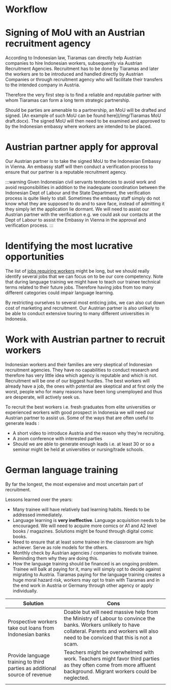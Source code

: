# Workflow

# Signing of MoU with an Austrian recruitment agency

According to Indonesian law, Tiaramas can directly help Austrian companies to hire Indonesian workers, subsequently via Austrian Recruitment Agencies. Recruitment has to be done by Tiaramas and later the workers are to be introduced and handled directly by Austrian Companies or through recruitment agency who will facilitate their transfers to the intended company in Austria.

Therefore the very first step is to find a reliable and reputable partner with whom Tiaramas can form a long term strategic partnership.

Should be parties are amenable to a partnership, an MoU will be drafted and signed. [An example of such MoU can be found here](/img/Tiaramas MoU draft.docx). The signed MoU will then need to be examined and approved to by the Indonesian embassy where workers are intended to be placed. 

# Austrian partner apply for approval

Our Austrian partner is to take the signed MoU to the Indonesian Embassy in Vienna. An embassy staff  will then conduct a verification process to ensure that our partner is a reputable recruitment agency. 

:::warning
Given Indonesian civil servants tendencies to avoid work and avoid responsibilities in addition to the inadequate coordination between the Indonesian Dept of Labour and the State Department, the verification process is quite likely to stall. Sometimes the embassy staff simply do not know what they are supposed to do and to save face, instead of admitting it they simply let the application lie dormant. We will need to assist our Austrian partner with the verification e.g. we could ask our contacts at the Dept of Labour to assist the Embassy in Vienna in the approval and verification process.
:::

# Identifying the most lucrative opportunities

The list of [jobs requiring workers](02%20-%20List%20of%20Mangelberufe.md) might be long, but we should really identify several jobs that we can focus on to be our core competency. Note that during language training we might have to teach our trainee technical terms related to their future jobs. Therefore having jobs from too many different categories could impair language learning.

By restricting ourselves to several most enticing jobs, we can also cut down cost of marketing and recruitment. Our Austrian partner is also unlikely to be able to conduct extensive touring to many different universities in Indonesia.

# Work with Austrian partner to recruit workers

Indonesian workers and their families are very skeptical of Indonesian recruitment agencies. They have no capabilities to conduct research and therefore has very little idea which agency is reputable and which is not. Recruitment will be one of our biggest hurdles. The best workers will already have a job, the ones with potential are skeptical and at first only the worst, people who for many reasons have been long unemployed and thus are desperate, will actively seek us.

To recruit the best workers i.e. fresh graduates from elite universities or experienced workers with good prospect in Indonesia we will need our Austrian partner to assist us. Some of the ways that are often useful to generate leads :

- A short video to introduce Austria and the reason why they're recruiting.
- A zoom conference with interested parties
- Should we are able to generate enough leads i.e. at least 30 or so a seminar might be held at universities or nursing/trade schools.

# German language training

By far the longest, the most expensive and most uncertain part of recruitment.

Lessons learned over the years:

- Many trainee will have relatively bad learning habits. Needs to be addressed immediately.
- Language learning is **very ineffective**. Language acquisition needs to be encouraged. We will need to acquire more comics or A1 and A2 level books / magazines. Solutions might be found through digital comic books.
- Need to ensure that at least some trainee in the classroom are high achiever. Serve as role models for the others.
- Monthly check by Austrian agencies / companies to motivate trainee. Reminding them why they are doing this.
- How the language training should be financed is an ongoing problem. Trainee will balk at paying for it, many will simply opt to decide against migrating to Austria. Tiaramas paying for the language training creates a huge moral hazard risk, workers may opt to train with Tiaramas and in the end work in Austria or Germany through other agency or apply individually. 

| Solution                                                     | Cons                                                         |
| ------------------------------------------------------------ | ------------------------------------------------------------ |
| Prospective workers take out loans from Indonesian banks     | Doable but will need massive help from the Ministry of Labour to convince the banks. Workers unlikely to have collateral.  Parents and workers will also need to be conviced that this is not a scam. |
| Provide language training to third parties as additional source of revenue | Teachers might be overwhelmed with work. Teachers might favor third parties as they often come from more affluent background. Migrant workers could be neglected. |
|                                                              |                                                              |

